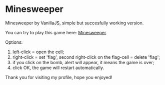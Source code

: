# Minesweeper
Minesweeper by VanillaJS, simple but succesfully working version.

You can try to play this game here: [Minesweeper](https://masha-muraveva.github.io/minesweeper)

Options: 
1. left-click = open the cell; 
2. right-click = set 'flag', second right-click on the flag-cell = delete 'flag';
3. if you click on the bomb, alert will appear, it means the game is over;
4. click OK, the game will restart automatically.


Thank you for visiting my profile, hope you enjoyed!
